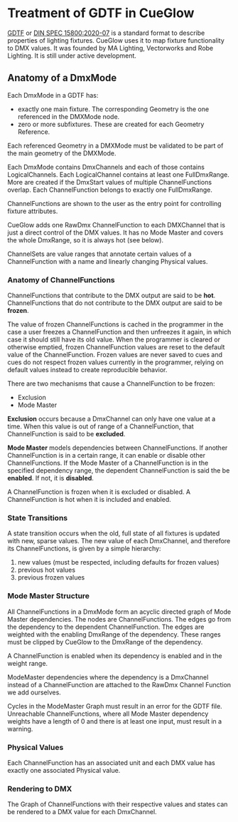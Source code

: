 # Treatment of GDTF in CueGlow

[GDTF](https://gdtf-share.com/) or [DIN SPEC
15800:2020-07](https://www.beuth.de/de/technische-regel/din-spec-15800/324748671)
is a standard format to describe properties of lighting fixtures. CueGlow uses
it to map fixture functionality to DMX values. It was founded by MA Lighting,
Vectorworks and Robe Lighting. It is still under active development. 

## Anatomy of a DmxMode

Each DmxMode in a GDTF has:
- exactly one main fixture. The corresponding Geometry is the one referenced in
  the DMXMode node. 
- zero or more subfixtures. These are created for each Geometry Reference. 

Each referenced Geometry in a DMXMode must be validated to be part of the main
geometry of the DMXMode. 

Each DmxMode contains DmxChannels and each of those contains LogicalChannels.
Each LogicalChannel contains at least one FullDmxRange. More are created if the
DmxStart values of multiple ChannelFunctions overlap. Each ChannelFunction
belongs to exactly one FullDmxRange. 

ChannelFunctions are shown to the user as the entry point for controlling
fixture attributes. 

CueGlow adds one RawDmx ChannelFunction to each DMXChannel that is just a direct
control of the DMX values. It has no Mode Master and covers the whole DmxRange,
so it is always hot (see below). 

ChannelSets are value ranges that annotate certain values of a ChannelFunction
with a name and linearly changing Physical values. 

### Anatomy of ChannelFunctions

ChannelFunctions that contribute to the DMX output are said to be **hot**.
ChannelFunctions that do not contribute to the DMX output are said to be **frozen**.

The value of frozen ChannelFunctions is cached in the programmer in the case a
user freezes a ChannelFunction and then unfreezes it again, in which case it
should still have its old value. When the programmer is cleared or otherwise
emptied, frozen ChannelFunction values are reset to the default value of the
ChannelFunction. Frozen values are never saved to cues and cues do not respect
frozen values currently in the programmer, relying on default values instead to
create reproducible behavior. 

There are two mechanisms that cause a ChannelFunction to be frozen:
- Exclusion
- Mode Master

**Exclusion** occurs because a DmxChannel can only have one value at a time.
When this value is out of range of a ChannelFunction, that ChannelFunction is
said to be **excluded**.

**Mode Master** models dependencies between ChannelFunctions. If another
ChannelFunction is in a certain range, it can enable or disable other
ChannelFunctions. If the Mode Master of a ChannelFunction is in the specified
dependency range, the dependent ChannelFunction is said the be **enabled**. If
not, it is **disabled**. 

A ChannelFunction is frozen when it is excluded or disabled. A ChannelFunction
is hot when it is included and enabled. 

### State Transitions

A state transition occurs when the old, full state of all fixtures is updated
with new, sparse values. The new value of each DmxChannel, and therefore its
ChannelFunctions, is given by a simple hierarchy:

1. new values (must be respected, including defaults for frozen values)
2. previous hot values
3. previous frozen values

### Mode Master Structure

All ChannelFunctions in a DmxMode form an acyclic directed graph of Mode Master
dependencies. The nodes are ChannelFunctions. The edges go from the dependency
to the dependent ChannelFunction. The edges are weighted with the enabling
DmxRange of the dependency. These ranges must be clipped by CueGlow to the
DmxRange of the dependency. 

A ChannelFunction is enabled when its dependency is enabled
and in the weight range. 

ModeMaster dependencies where the dependency is a DmxChannel instead of a
ChannelFunction are attached to the RawDmx Channel Function we add ourselves. 

Cycles in the ModeMaster Graph must result in an error for the GDTF file.
Unreachable ChannelFunctions, where all Mode Master dependency weights have a
length of 0 and there is at least one input, must result in a warning. 

### Physical Values

Each ChannelFunction has an associated unit and each DMX value has exactly one
associated Physical value. 

### Rendering to DMX

The Graph of ChannelFunctions with their respective values and states can be
rendered to a DMX value for each DmxChannel. 
